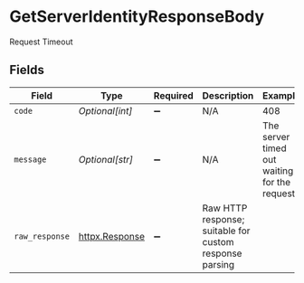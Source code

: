 # GetServerIdentityResponseBody

Request Timeout


## Fields

| Field                                                        | Type                                                         | Required                                                     | Description                                                  | Example                                                      |
| ------------------------------------------------------------ | ------------------------------------------------------------ | ------------------------------------------------------------ | ------------------------------------------------------------ | ------------------------------------------------------------ |
| `code`                                                       | *Optional[int]*                                              | :heavy_minus_sign:                                           | N/A                                                          | 408                                                          |
| `message`                                                    | *Optional[str]*                                              | :heavy_minus_sign:                                           | N/A                                                          | The server timed out waiting for the request.                |
| `raw_response`                                               | [httpx.Response](https://www.python-httpx.org/api/#response) | :heavy_minus_sign:                                           | Raw HTTP response; suitable for custom response parsing      |                                                              |